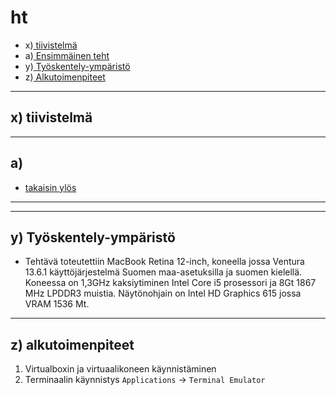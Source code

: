 # ht

- x)[ tiivistelmä](https://github.com/syjaka/Linux-Palvelimet-2024/blob/main/h4_VirtualServer_OmaDomain.md.md#x-tiivistelmä)
- a)[ Ensimmäinen teht](https://github.com/syjaka/Linux-Palvelimet-2024/blob/main/h4_VirtualServer_OmaDomain.md.md#a-)
- y)[ Työskentely-ympäristö](https://github.com/syjaka/Linux-Palvelimet-2024/blob/main/h4_VirtualServer_OmaDomain.md.md#y-työskentely-ympäristö)
- z)[ Alkutoimenpiteet](https://github.com/syjaka/Linux-Palvelimet-2024/blob/main/h4_VirtualServer_OmaDomain.md.md#z-alkutoimenpiteet)

---
  ## x) tiivistelmä

---
  ## a) 

 - [ takaisin ylös](https://github.com/syjaka/Linux-Palvelimet-2024/blob/main/h4_VirtualServer_OmaDomain.md.md#h4)
---

---

  ## y) Työskentely-ympäristö
  - Tehtävä toteutettiin MacBook Retina 12-inch, koneella jossa Ventura 13.6.1 käyttöjärjestelmä Suomen maa-asetuksilla ja suomen kielellä. Koneessa on 1,3GHz kaksiytiminen Intel Core i5 prosessori ja 8Gt 1867 MHz LPDDR3 muistia. Näytönohjain on Intel HD Graphics 615 jossa VRAM 1536 Mt.
---

  ## z) alkutoimenpiteet
  1. Virtualboxin ja virtuaalikoneen käynnistäminen
  2. Terminaalin käynnistys `Applications` -> `Terminal Emulator`
